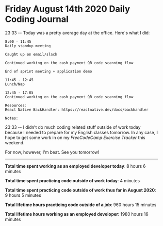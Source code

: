 # Friday August 14th 2020 Daily Coding Journal

23:33 -- Today was a pretty average day at the office. Here's what I did:

```
8:00 - 11:45
Daily standup meeting

Caught up on email/slack

Continued working on the cash payment QR code scanning flow

End of sprint meeting + application demo

11:45 - 12:45
Lunch/Nap

12:45 - 17:05
Continued working on the cash payment QR code scanning flow

Resources:
React Native BackHandler: https://reactnative.dev/docs/backhandler

Notes:
```

23:33 -- I didn't do much coding related stuff outside of work today because I needed to prepare for my English classes tomorrow. In any case, I hope to get some work in on my _FreeCodeCamp Exercise Tracker_ this weekend.

For now, however, I'm beat. See you tomorrow!

---

**Total time spent working as an employed developer today**: 8 hours 6 minutes

**Total time spent practicing code outside of work today**: 4 minutes

**Total time spent practicing code outside of work thus far in August 2020**: 9 hours 5 minutes

**Total lifetime hours practicing code outside of a job**: 960 hours 15 minutes

**Total lifetime hours working as an employed developer**: 1980 hours 16 minutes

